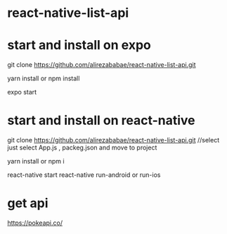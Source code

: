 # react-native-list-api

# start and install on expo 
git clone https://github.com/alirezababae/react-native-list-api.git

yarn install or npm install

expo start

# start and install on react-native
git clone https://github.com/alirezababae/react-native-list-api.git //select just select App.js , packeg.json and move to project

yarn install or npm i

react-native start
react-native run-android or run-ios

# get api 
https://pokeapi.co/
